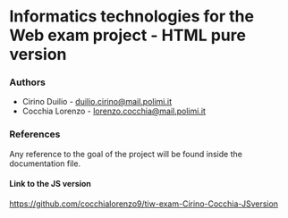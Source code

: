 # Informatics technologies for the Web exam project - HTML pure version

### Authors
* Cirino Duilio - duilio.cirino@mail.polimi.it
* Cocchia Lorenzo - lorenzo.cocchia@mail.polimi.it 

### References
Any reference to the goal of the project will be found
inside the documentation file.

#### Link to the JS version
https://github.com/cocchialorenzo9/tiw-exam-Cirino-Cocchia-JSversion
